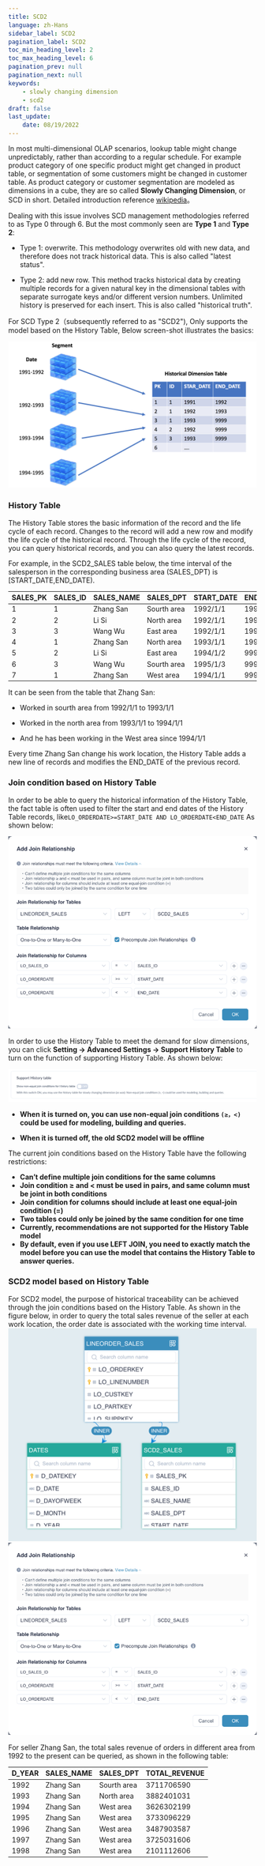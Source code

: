 ```yaml
---
title: SCD2
language: zh-Hans
sidebar_label: SCD2
pagination_label: SCD2
toc_min_heading_level: 2
toc_max_heading_level: 6
pagination_prev: null
pagination_next: null
keywords:
    - slowly changing dimension
    - scd2
draft: false
last_update:
    date: 08/19/2022
---
```



In most multi-dimensional OLAP scenarios, lookup table might change unpredictably, rather than according to a regular schedule. For example product category of one specific product might get changed in product table, or segmentation of some customers might be changed in customer table. As product category or customer segmentation are modeled as dimensions in a cube, they are so called **Slowly Changing Dimension**, or SCD in short. Detailed introduction reference [wikipedia](https://en.wikipedia.org/wiki/Slowly_changing_dimension#Type_0:_retain_original)。

Dealing with this issue involves SCD management methodologies referred to as Type 0 through 6. But the most commonly seen are **Type 1** and **Type 2**:

- Type 1: overwrite. This methodology overwrites old with new data, and therefore does not track historical data. This is also called "latest status".

- Type 2: add new row. This method tracks historical data by creating multiple records for a given natural key in the dimensional tables with separate surrogate keys and/or different version numbers. Unlimited history is preserved for each insert. This is also called "historical truth".

For SCD Type 2（subsequently referred to as "SCD2"), Only supports the model based on the History Table, Below screen-shot illustrates the basics:

![SCD2 Model](images/scd2/model_SCD2_5x.png)

### History Table

The History Table stores the basic information of the record and the life cycle of each record. Changes to the record will add a new row and modify the life cycle of the historical record. Through the life cycle of the record, you can query historical records, and you can also query the latest records.

For example, in the SCD2_SALES table below, the time interval of the salesperson in the corresponding business area (SALES_DPT) is [START_DATE,END_DATE).

| SALES_PK | SALES_ID | SALES_NAME | SALES_DPT | START_DATE | END_DATE |
| ---- | ---- | ---- | ---- | -------- | -------- |
| 1    | 1    | Zhang San | Sourth area | 1992/1/1 | 1993/1/1 |
| 2    | 2    | Li Si | North area | 1992/1/1 | 1994/1/2 |
| 3    | 3    | Wang Wu | East area | 1992/1/1 | 1995/1/3 |
| 4    | 1    | Zhang San | North area | 1993/1/1 | 1994/1/1 |
| 5    | 2    | Li Si | East area | 1994/1/2 | 9999/1/1 |
| 6    | 3    | Wang Wu | Sourth area | 1995/1/3 | 9999/1/1 |
| 7    | 1    | Zhang San | West area | 1994/1/1 | 9999/1/1 |

It can be seen from the table that Zhang San:

- Worked in sourth area from 1992/1/1 to 1993/1/1

- Worked in the north area from 1993/1/1 to 1994/1/1

- And he has been working in the West area since 1994/1/1

Every time Zhang San change his work location, the History Table adds a new line of records and modifies the END_DATE of the previous record.

### Join condition based on History Table

In order to be able to query the historical information of the History Table, the fact table is often used to filter the start and end dates of the History Table records, like`LO_ORDERDATE>=START_DATE AND LO_ORDERDATE<END_DATE`
As shown below:

![model_historical_dimension_table_scd2_join](images/scd2/model_historical_dimension_table_scd2_join.png)

In order to use the History Table to meet the demand for slow dimensions, you can click **Setting -> Advanced Settings -> Support History Table** to turn on the function of supporting History Table. As shown below:

![historical_dimension_table_switch](images/scd2/historical_dimension_table_switch.png)

- **When it is turned on, you can use non-equal join conditions `(≥，<)` could be used for modeling, building and queries.**

- **When it is turned off, the old SCD2 model will be offline** 

The current join conditions based on the History Table have the following restrictions:
- **Can’t define multiple join conditions for the same columns**
- **Join condition ≥ and < must be used in pairs, and same column must be joint in both conditions**
- **Join condition for columns should include at least one equal-join condition (=)**
- **Two tables could only be joined by the same condition for one time**
- **Currently, recommendations are not supported for the History Table model**
- **By default, even if you use LEFT JOIN, you need to exactly match the model before you can use the model that contains the History Table to answer queries.**

### SCD2 model based on History Table

For SCD2 model, the purpose of historical traceability can be achieved through the join conditions based on the History Table.
As shown in the figure below, in order to query the total sales revenue of the seller at each work location, the order date is associated with the working time interval.
![historical_dimension_table_scd2](images/scd2/model_historical_dimension_table_scd2.png)
![historical_dimension_table_scd2 join](images/scd2/model_historical_dimension_table_scd2_join.png)

For seller Zhang San, the total sales revenue of orders in different area from 1992 to the present can be queried, as shown in the following table:

| D_YEAR | SALES_NAME | SALES_DPT | TOTAL_REVENUE |
| ------ | ---------- | --------- | ------------- |
| 1992   | Zhang San       | Sourth area      | 3711706590    |
| 1993   | Zhang San       | North area      | 3882401031    |
| 1994   | Zhang San       | West area      | 3626302199    |
| 1995   | Zhang San       | West area      | 3733096229    |
| 1996   | Zhang San       | West area      | 3487903587    |
| 1997   | Zhang San       | West area      | 3725031606    |
| 1998   | Zhang San       | West area      | 2101112606    |
